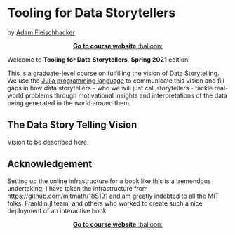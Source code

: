 # Tooling for Data Storytellers

by [Adam Fleischhacker](https://lerner.udel.edu/faculty-staff-directory/adam-fleischhacker/)

<p align="center"><a href="https://computationalthinking.mit.edu/"> <b>Go to course website</b> :balloon:</a></p>

Welcome to **Tooling for Data Storytellers**, **Spring 2021** edition!

This is a graduate-level course on fulfilling the vision of Data Storytelling. We use the [Julia programming language](http://www.julialang.org) to communicate this vision and fill gaps in how data storytellers - who we will just call storytellers - tackle real-world problems through motivational insights and interpretations of the data being generated in the world around them. 


## The Data Story Telling Vision

Vision to be described here.

## Acknowledgement

Setting up the online infrastructure for a book like this is a tremendous undertaking.  I have taken the infrastructure from https://github.com/mitmath/18S191 and am greatly indebted to all the MIT folks, Franklin.jl team, and others who worked to create such a nice deployment of an interactive book.

<p align="center"><a href="https://computationalthinking.mit.edu/"> <b>Go to course website</b> :balloon:</a></p>
